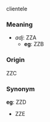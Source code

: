 clientele
### Meaning
+ _adj_: ZZA
	+ __eg__: ZZB

### Origin

ZZC

### Synonym

__eg__: ZZD

+ ZZE


